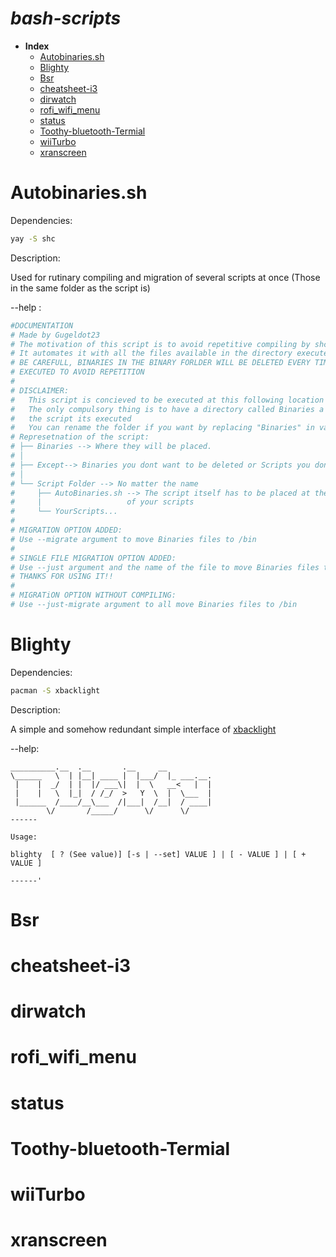 #  ***bash-scripts***
- **Index**
	- [Autobinaries.sh](#Autobinaries.sh)
	- [Blighty](#Blighty)
	- [Bsr](#Bsr)	
	- [cheatsheet-i3](#cheatsheet-i3)
	- [dirwatch](#dirwatch)
	- [rofi_wifi_menu](#rofi_wifi_menu)
	- [status](#status)
	- [Toothy-bluetooth-Termial](#Toothy-bluetooth-Termial)
	- [wiiTurbo](#wiiTurbo)
	- [xranscreen](#xranscreen)


# Autobinaries.sh
Dependencies:
```bash
yay -S shc
```
Description:

Used for rutinary compiling and migration of several scripts at once (Those in the same folder as the script is)

--help :
```bash 
#DOCUMENTATION 
# Made by Gugeldot23
# The motivation of this script is to avoid repetitive compiling by shc of your scripts. 
# It automates it with all the files available in the directory executed 
# BE CAREFULL, BINARIES IN THE BINARY FORLDER WILL BE DELETED EVERY TIME THE SCRIPT IS 
# EXECUTED TO AVOID REPETITION
#
# DISCLAIMER: 
#	This script is concieved to be executed at this following location
#	The only compulsory thing is to have a directory called Binaries a level above where 
#   the script its executed
#   You can rename the folder if you want by replacing "Binaries" in variable binary_folder
# Represetnation of the script: 
# ├── Binaries --> Where they will be placed.
# │
# ├── Except--> Binaries you dont want to be deleted or Scripts you dont want to convert 
# │
# └── Script Folder --> No matter the name
#     ├── AutoBinaries.sh --> The script itself has to be placed at the directory 
#	  |					  of your scripts
#     └── YourScripts...
#
# MIGRATION OPTION ADDED: 
# Use --migrate argument to move Binaries files to /bin
# 
# SINGLE FILE MIGRATION OPTION ADDED: 
# Use --just argument and the name of the file to move Binaries files to /bin
# THANKS FOR USING IT!!
#
# MIGRATiON OPTION WITHOUT COMPILING: 
# Use --just-migrate argument to all move Binaries files to /bin
```
# Blighty
Dependencies: 
```bash
pacman -S xbacklight
```
Description:

A simple and somehow redundant simple interface of [xbacklight](https://wiki.archlinux.org/title/Backlight#xbacklight)

--help:

```bash'
__________.__  .__       .__     __          
\______   \  | |__| ____ |  |___/  |_ ___.__.
 |    |  _/  | |  |/ ___\|  |  \   __<   |  |
 |    |   \  |_|  / /_/  >   Y  \  |  \___  |
 |______  /____/__\___  /|___|  /__|  / ____|
        \/       /_____/      \/      \/     
------

Usage: 

blighty  [ ? (See value)] [-s | --set] VALUE ] | [ - VALUE ] | [ + VALUE ] 

------'
```

# Bsr
# cheatsheet-i3
# dirwatch
# rofi_wifi_menu
# status
# Toothy-bluetooth-Termial
# wiiTurbo
# xranscreen